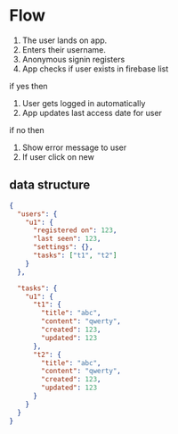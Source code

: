 # Flow

1. The user lands on app.
2. Enters their username.
3. Anonymous signin registers
4. App checks if user exists in firebase list

if yes then

1. User gets logged in automatically
2. App updates last access date for user

if no then

1. Show error message to user
2. If user click on new

## data structure

```json
{
  "users": {
    "u1": {
      "registered on": 123,
      "last seen": 123,
      "settings": {},
      "tasks": ["t1", "t2"]
    }
  },

  "tasks": {
    "u1": {
      "t1": {
        "title": "abc",
        "content": "qwerty",
        "created": 123,
        "updated": 123
      },
      "t2": {
        "title": "abc",
        "content": "qwerty",
        "created": 123,
        "updated": 123
      }
    }
  }
}
```
